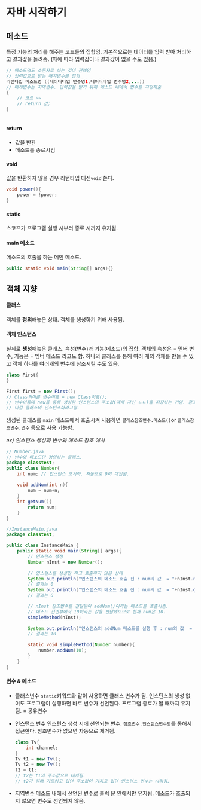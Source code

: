 # 자바 시작하기

## 메소드

특정 기능의 처리를 해주는 코드들의 집합임. 
기본적으로는 데이터를 입력 받아 처리하고 결과값을 돌려줌. (때에 따라 입력값이나 결과값이 없을 수도 있음.)

```java
// 메소드명도 소문자로 하는 것이 관례임
// 입력값으로 받는 매겨변수를 정의
리턴타입 메소드명 ((데이터타입 변수명1,데이터타입 변수명2,...))
// 매개변수는 지역변수. 입력값을 받기 위해 메소드 내에서 변수를 지정해줌
{
	// 코드 ~~
	// return 값;
}
 
```
#### return
- 값을 반환
- 메소드를 종료시킴


#### void
값을 반환하지 않을 경우 리턴타입 대신`void` 쓴다.

```java
void power(){
	power = !power;
}
```

#### static
스코프가 프로그램 실행 시부터 종료 시까지 유지됨. 
 

#### main 메소드 

메소드의 호출을 하는 메인 메소드.

```java
public static void main(String[] args){}
```


## 객체 지향

#### 클래스 
객체를 **정의**해놓은 상태. 객체를 생성하기 위해 사용됨.

#### 객체 인스턴스
실제로 **생성**해놓은 클래스. 속성(변수)과 기능(메소드)의 집합. 
객체의 속성은 = 멤버 변수, 기능은 = 멤버 메소드 라고도 함.
하나의 클래스를 통해 여러 개의 객체를 만들 수 있고 객체 하나를 여러개의 변수에 참조시킬 수도 있음.

```java
class First{
}

First f1rst = new First();
// Class의이름 변수이름 = new Class이름();
// 변수이름에 new를 통해 생성한 인스턴스의 주소값(객체 자신 ㄴㄴ)을 저장하는 거임. 참조변수. Class 변수는 4byte의 메모리를 저장해둠.
// 이걸 클래스의 인스턴스화라고함.
```
생성된 클래스를 `main` 메소드에서 호출시켜 사용하면 `클래스참조변수.메소드()`or `클래스참조변수.변수` 등으로 사용 가능함.

*ex) 인스턴스 생성과 변수와 메소드 참조 예시*

```java
// Number.java
// 변수와 메소드만 정의하는 클래스.
package classtest;
public class Number{
	int num; // 인스턴스 초기화. 자동으로 0이 대입됨.
	
	void addNum(int n){
		num = num+n;
	}
	int getNum(){
		return num;
	}
}

//InstanceMain.java
package classtest;

public class InstanceMain {
	public static void main(String[] args){
		// 인스턴스 생성
		Number nInst = new Number();
		
		// 인스턴스를 생성만 하고 호출하지 않은 상태
		System.out.println("인스턴스의 메소드 호출 전 : num의 값  = "+nInst.num);
		// 결과는 0
		System.out.println("인스턴스의 메소드 호출 전 : num의 값  = "+nInst.getNum());
		// 결과는 0

		// nInst 참조변수를 전달받아 addNum()이라는 메소드를 호출시킴.
		// 메소드 선언부에서 10이라는 값을 전달했으므로 현재 num은 10.
		simpleMethod(nInst);
		
		System.out.println("인스턴스의 addNum 메소드를 실행 후 : num의 값  = "+nInst.getNum());
		// 결과는 10

		static void simpleMethod(Number number){
			number.addNum(10);
		}		
	}
}

```

#### 변수 & 메소드


- 클래스변수 
	`static`키워드와 같이 사용하면 클래스 변수가 됨. 인스턴스의 생성 없이도 프로그램이 실행하면 바로 변수가 선언된다. 프로그램 종료가 될 때까지 유지됨.
	= 공유변수

- 인스턴스 변수
	인스턴스 생성 시에 선언되는 변수. `참조변수.인스턴스변수명`를 통해서 접근한다.
	참조변수가 없으면 자동으로 제거됨.
	```java
	class Tv{
		int channel;
	}
	Tv t1 = new Tv();
	Tv t2 = new Tv();
	t2 = t1;
	// t2는 t1의 주소값으로 대치됨.
	// t2가 원래 가르키고 있던 주소값이 가지고 있던 인스턴스 변수는 사라짐.
	```

- 지역변수
	메소드 내에서 선언된 변수로 블럭 문 안에서만 유지됨. 메소드가 호출되지 않으면 변수도 선언되지 않음.

<!--stackedit_data:
eyJoaXN0b3J5IjpbLTEyNjQzNjY2NjksLTEyOTQ2OTI1MTYsLT
E3OTI4ODcyODcsLTEzODMwMTIyNjMsLTUyMDk1ODQ0NywxMjI5
MTc0NTA3LC0xMzczNDk2MTc0LC04NjE2NDQ5NTYsNzE0MzM4Nj
AwLDk3NzU3OTM5NSwyNjAyNDgwOTMsMTAwMzgxNjA1NSwyMDM2
Mzk3MTgxLDE5MjYyNDY5NTAsMzgxMTgzNzI0XX0=
-->